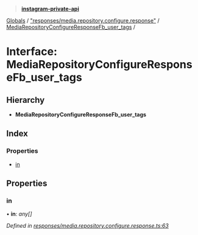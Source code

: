 > **[instagram-private-api](../README.md)**

[Globals](../README.md) / ["responses/media.repository.configure.response"](../modules/_responses_media_repository_configure_response_.md) / [MediaRepositoryConfigureResponseFb_user_tags](_responses_media_repository_configure_response_.mediarepositoryconfigureresponsefb_user_tags.md) /

# Interface: MediaRepositoryConfigureResponseFb_user_tags

## Hierarchy

* **MediaRepositoryConfigureResponseFb_user_tags**

## Index

### Properties

* [in](_responses_media_repository_configure_response_.mediarepositoryconfigureresponsefb_user_tags.md#in)

## Properties

###  in

• **in**: *any[]*

*Defined in [responses/media.repository.configure.response.ts:63](https://github.com/dilame/instagram-private-api/blob/e9c516c/src/responses/media.repository.configure.response.ts#L63)*